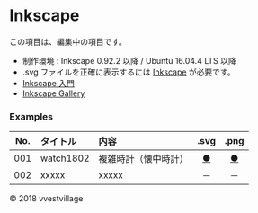 # Inkscape

この項目は、編集中の項目です。

* 制作環境 : Inkscape 0.92.2 以降 / Ubuntu 16.04.4 LTS 以降
* .svg ファイルを正確に表示するには [Inkscape](https://inkscape.org/ja/) が必要です。
* [Inkscape 入門](https://github.com/vvestvillage/inkscape/tree/master/introduction)
* [Inkscape Gallery](https://inkscape.org/en/~vvestvillage)

### <b>Examples</b>

|No.|タイトル|内容|.svg|.png|
|:--:|:--|:--|:--:|:--:|
|001|watch1802|複雑時計（懐中時計）|[●](https://vvestvillage.github.io/Inkscape/svg/watch1802.svg)|[●](https://vvestvillage.github.io/Inkscape/png/watch1802.png)|
|002|xxxxx|xxxxx|－|－|

© 2018 vvestvillage